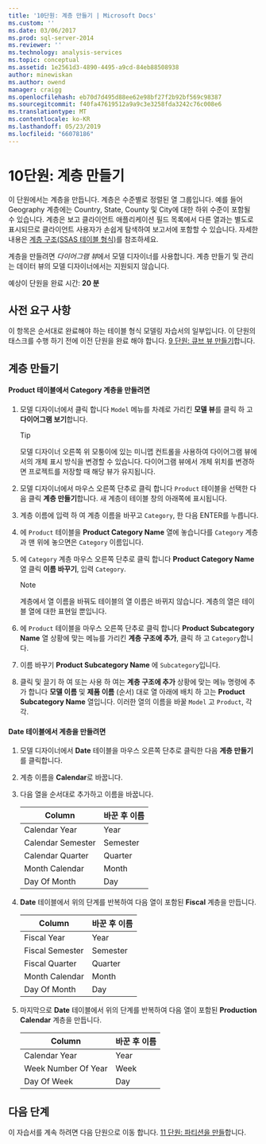 ```yaml
---
title: '10단원: 계층 만들기 | Microsoft Docs'
ms.custom: ''
ms.date: 03/06/2017
ms.prod: sql-server-2014
ms.reviewer: ''
ms.technology: analysis-services
ms.topic: conceptual
ms.assetid: 1e2561d3-4890-4495-a9cd-84eb88508938
author: minewiskan
ms.author: owend
manager: craigg
ms.openlocfilehash: eb70d7d495d88ee62e98bf27f2b92bf569c98387
ms.sourcegitcommit: f40fa47619512a9a9c3e3258fda3242c76c008e6
ms.translationtype: MT
ms.contentlocale: ko-KR
ms.lasthandoff: 05/23/2019
ms.locfileid: "66078186"
---
```

# <a name="lesson-10-create-hierarchies"></a>10단원: 계층 만들기
  이 단원에서는 계층을 만듭니다. 계층은 수준별로 정렬된 열 그룹입니다. 예를 들어 Geography 계층에는 Country, State, County 및 City에 대한 하위 수준이 포함될 수 있습니다. 계층은 보고 클라이언트 애플리케이션 필드 목록에서 다른 열과는 별도로 표시되므로 클라이언트 사용자가 손쉽게 탐색하여 보고서에 포함할 수 있습니다. 자세한 내용은 [계층 구조&#40;SSAS 테이블 형식&#41;](tabular-models/hierarchies-ssas-tabular.md)를 참조하세요.  
  
 계층을 만들려면 *다이어그램 뷰*에서 모델 디자이너를 사용합니다. 계층 만들기 및 관리는 데이터 뷰의 모델 디자이너에서는 지원되지 않습니다.  
  
 예상이 단원을 완료 시간: **20 분**  
  
## <a name="prerequisites"></a>사전 요구 사항  
 이 항목은 순서대로 완료해야 하는 테이블 형식 모델링 자습서의 일부입니다. 이 단원의 태스크를 수행 하기 전에 이전 단원을 완료 해야 합니다. [9 단원: 큐브 뷰 만들기](lesson-8-create-perspectives.md)합니다.  
  
## <a name="create-hierarchies"></a>계층 만들기  
  
#### <a name="to-create-a-category-hierarchy-in-the-product-table"></a>Product 테이블에서 Category 계층을 만들려면  
  
1.  모델 디자이너에서 클릭 합니다 `Model` 메뉴를 차례로 가리킨 **모델 뷰**를 클릭 하 고 **다이어그램 보기**합니다.  
  
    > [!TIP]  
    >  모델 디자이너 오른쪽 위 모퉁이에 있는 미니맵 컨트롤을 사용하여 다이어그램 뷰에서의 개체 표시 방식을 변경할 수 있습니다. 다이어그램 뷰에서 개체 위치를 변경하면 프로젝트를 저장할 때 해당 뷰가 유지됩니다.  
  
2.  모델 디자이너에서 마우스 오른쪽 단추로 클릭 합니다 `Product` 테이블을 선택한 다음 클릭 **계층 만들기**합니다. 새 계층이 테이블 창의 아래쪽에 표시됩니다.  
  
3.  계층 이름에 입력 하 여 계층 이름을 바꾸고 `Category`, 한 다음 ENTER를 누릅니다.  
  
4.  에 `Product` 테이블을 **Product Category Name** 열에 놓습니다를 `Category` 계층과 맨 위에 놓으면은 `Category` 이름입니다.  
  
5.  에 `Category` 계층 마우스 오른쪽 단추로 클릭 합니다 **Product Category Name** 열 클릭 **이름 바꾸기**, 입력 `Category`.  
  
    > [!NOTE]  
    >  계층에서 열 이름을 바꿔도 테이블의 열 이름은 바뀌지 않습니다. 계층의 열은 테이블 열에 대한 표현일 뿐입니다.  
  
6.  에 `Product` 테이블을 마우스 오른쪽 단추로 클릭 합니다 **Product Subcategory Name** 열 상황에 맞는 메뉴를 가리킨 **계층 구조에 추가**, 클릭 하 고 `Category`합니다.  
  
7.  이름 바꾸기 **Product Subcategory Name** 에 `Subcategory`입니다.  
  
8.  클릭 및 끌기 하 여 또는 사용 하 여는 **계층 구조에 추가** 상황에 맞는 메뉴 명령에 추가 합니다 **모델 이름** 및 **제품 이름** (순서) 대로 열 아래에 배치 하 고는 **Product Subcategory Name** 열입니다. 이러한 열의 이름을 바꿀 `Model` 고 `Product`, 각각.  
  
#### <a name="to-create-hierarchies-in-the-date-table"></a>Date 테이블에서 계층을 만들려면  
  
1.  모델 디자이너에서 **Date** 테이블을 마우스 오른쪽 단추로 클릭한 다음 **계층 만들기**를 클릭합니다.  
  
2.  계층 이름을 **Calendar**로 바꿉니다.  
  
3.  다음 열을 순서대로 추가하고 이름을 바꿉니다.  
  
    |Column|바꾼 후 이름|  
    |------------|----------------|  
    |Calendar Year|Year|  
    |Calendar Semester|Semester|  
    |Calendar Quarter|Quarter|  
    |Month Calendar|Month|  
    |Day Of Month|Day|  
  
4.  **Date** 테이블에서 위의 단계를 반복하여 다음 열이 포함된 **Fiscal** 계층을 만듭니다.  
  
    |Column|바꾼 후 이름|  
    |------------|----------------|  
    |Fiscal Year|Year|  
    |Fiscal Semester|Semester|  
    |Fiscal Quarter|Quarter|  
    |Month Calendar|Month|  
    |Day Of Month|Day|  
  
5.  마지막으로 **Date** 테이블에서 위의 단계를 반복하여 다음 열이 포함된 **Production Calendar** 계층을 만듭니다.  
  
    |Column|바꾼 후 이름|  
    |------------|----------------|  
    |Calendar Year|Year|  
    |Week Number Of Year|Week|  
    |Day Of Week|Day|  
  
## <a name="next-steps"></a>다음 단계  
 이 자습서를 계속 하려면 다음 단원으로 이동 합니다. [11 단원: 파티션을 만들](lesson-10-create-partitions.md)합니다.  
  
  
